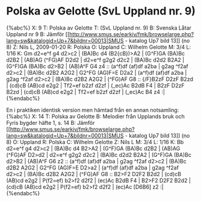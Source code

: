 # Polska av Gelotte (SvL Uppland nr. 9)

{%abc%}
X: 9
T: Polska av Gelotte
T: (SvL Uppland nr. 9)
B: Svenska Låtar Uppland nr 9
B: Jämför [[http://www.smus.se/earkiv/fmk/browselarge.php?lang=sw&katalogid=Up+7&bildnr=00013|SMUS - katalog Up7 bild 13]] (no 8)
Z: Nils L, 2009-01-20
R: Polska
O: Uppland
C: Wilhelm Gelotte
M: 3/4
L: 1/16
K: Gm
d2=e^f g4 d2>c2  | (BA)Bc d4 (B2{cB})>A2  | (G^F)GA (BA)Bc d2B2  | (AB)AG (^FG)AF D2d2 |
d2=e^f g2g2 d2c2 | (BA)Bc d2d2 B2A2  | (G^F)GA (BA)Bc d2>B2 | (AB)A^F G4 z4 ::
(a^f)df (af)df a2ba | g2ag ^f2af d2>c2 | (BA)Bc d2B2 A2G2 | G2^FG (AG)F=E D2a2 |
(a^f)df (af)df a2ba | g2ag ^f2af d2>c2 | (BA)Bc d2B2 A2G2 | (^FG)AF G8 ::
{/F}B2zF D2zF B2zd | (cd)cB (AB)cd e2g2 | Tf2=ef b2zf d2zf | (_ec)Ac B2dB F4 |
    B2zF D2zF B2zd | (cd)cB (AB)cd e2g2 | Tf2=ef b2zf d2zf | (_ec)Ac B4 z4 :|
{%endabc%}

En i praktiken identisk version men hämtad från en annan notsamling:
{%abc%}
X: 14
T: Polska av Gelotte
B: Melodier från Upplands bruk och Fyris bygder häfte 1, s. 14
B: Jämför [[http://www.smus.se/earkiv/fmk/browselarge.php?lang=sw&katalogid=Up+7&bildnr=00013|SMUS - katalog Up7 bild 13]] (no 8)
O: Uppland
R: Polska
C: Wilhelm Gelotte
Z: Nils L
M: 3/4
L: 1/16
K: Bb
d2=e^f g4 d2>c2 | (BA)Bc d4 B2>A2 | (G^F)GA (BA)Bc d2B2 | (AB)AG (^FG)AF D2>d2 |
d2=e^f g2g2 d2c2 | (BA)Bc d2d2 B2A2 | (G^F)GA (BA)Bc d2>B2 | (AB)A^F G6 z2 ::
(a^f)df (af)df a2ba | g2ag ^f2af d2>c2 | (BA)Bc d2B2 A2G2 | G2^FG (AG)F=E D2>a2 |
(a^f)df (af)df a2ba | g2ag ^f2af d2>c2 | (BA)Bc d2B2 A2G2 | (^FG)AF G8 ::
B2>F2 D2F2 B2d2 | (cd)cB (AB)cd e2g2 | P(f2=ef) b2>f2 d2f2 | (ec)Ac B2dB F4 |
B2>F2 D2F2 B2d2 | (cd)cB (AB)cd e2g2 | P(f2=ef) b2>f2 d2f2 | (ec)Ac [D6B6] z2 :|
{%endabc%}

